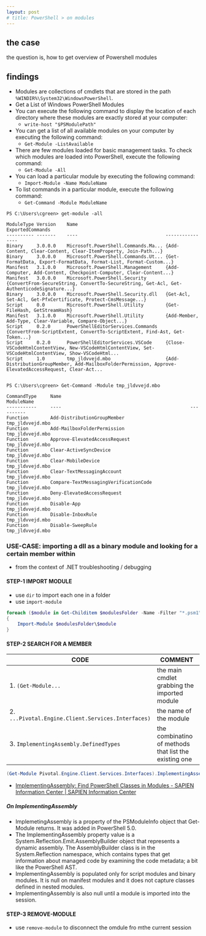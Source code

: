 ```yaml
---
layout: post
# title: PowerShell > on modules
---
```

## the case	
the question is, how to get overview of Powershell modules
## findings

* Modules are collections of cmdlets that are stored in the path `%WINDIR%\System32\WindowsPowerShell`\.
* Get a List of Windows PowerShell Modules
* You can execute the following command to display the location of each directory where these modules are exactly stored at your computer:
    * `write-host "$PSModulePath"`
* You can get a list of all available modules on your computer by executing the following command:
    * `Get-Module -ListAvailable`
* There are few modules loaded for basic management tasks. To check which modules are loaded into PowerShell, execute the following command:
    * `Get-Module -All`
* You can load a particular module by executing the following command:
    * `Import-Module -Name ModuleName`
* To list commands in a particular module, execute the following command:
    * `Get-Command -Module ModuleName`

```
PS C:\Users\cgreen> get-module -all

ModuleType Version    Name                                ExportedCommands
---------- -------    ----                                ----------------
Binary     3.0.0.0    Microsoft.PowerShell.Commands.Ma... {Add-Content, Clear-Content, Clear-ItemProperty, Join-Path...}
Binary     3.0.0.0    Microsoft.PowerShell.Commands.Ut... {Get-FormatData, Export-FormatData, Format-List, Format-Custom...}
Manifest   3.1.0.0    Microsoft.PowerShell.Management     {Add-Computer, Add-Content, Checkpoint-Computer, Clear-Content...}
Manifest   3.0.0.0    Microsoft.PowerShell.Security       {ConvertFrom-SecureString, ConvertTo-SecureString, Get-Acl, Get-AuthenticodeSignature...}
Binary     3.0.0.0    Microsoft.PowerShell.Security.dll   {Get-Acl, Set-Acl, Get-PfxCertificate, Protect-CmsMessage...}
Script     0.0        Microsoft.PowerShell.Utility        {Get-FileHash, GetStreamHash}
Manifest   3.1.0.0    Microsoft.PowerShell.Utility        {Add-Member, Add-Type, Clear-Variable, Compare-Object...}
Script     0.2.0      PowerShellEditorServices.Commands   {ConvertFrom-ScriptExtent, ConvertTo-ScriptExtent, Find-Ast, Get-Token...}
Script     0.2.0      PowerShellEditorServices.VSCode     {Close-VSCodeHtmlContentView, New-VSCodeHtmlContentView, Set-VSCodeHtmlContentView, Show-VSCodeHtml...
Script     1.0        tmp_jldvvejd.mbo                    {Add-DistributionGroupMember, Add-MailboxFolderPermission, Approve-ElevatedAccessRequest, Clear-Act...


PS C:\Users\cgreen> Get-Command -Module tmp_jldvvejd.mbo

CommandType     Name                                               ModuleName
-----------     ----                                               ----------
Function        Add-DistributionGroupMember                        tmp_jldvvejd.mbo
Function        Add-MailboxFolderPermission                        tmp_jldvvejd.mbo
Function        Approve-ElevatedAccessRequest                      tmp_jldvvejd.mbo
Function        Clear-ActiveSyncDevice                             tmp_jldvvejd.mbo
Function        Clear-MobileDevice                                 tmp_jldvvejd.mbo
Function        Clear-TextMessagingAccount                         tmp_jldvvejd.mbo
Function        Compare-TextMessagingVerificationCode              tmp_jldvvejd.mbo
Function        Deny-ElevatedAccessRequest                         tmp_jldvvejd.mbo
Function        Disable-App                                        tmp_jldvvejd.mbo
Function        Disable-InboxRule                                  tmp_jldvvejd.mbo
Function        Disable-SweepRule                                  tmp_jldvvejd.mbo
```

### USE-CASE: importing a dll as a binary module and looking for a certain member within 
* from the context of .NET troubleshooting / debugging

#### STEP-1 IMPORT MODULE
* use `dir` to import each one in a folder 
* use `import-module` 

```powershell
foreach ($module in Get-Childitem $modulesFolder -Name -Filter "*.psm1")
{
    Import-Module $modulesFolder\$module
}
```

#### STEP-2 SEARCH FOR A MEMBER

CODE                                               | COMMENT
---------------------------------------------------|------------------------------------------------------
1. `(Get-Module...`                                | the main cmdlet grabbing the imported module
2. `...Pivotal.Engine.Client.Services.Interfaces)` | the name of the module
3. `ImplementingAssembly.DefinedTypes`             | the combinatino of methods that list the existing one

```powershell
(Get-Module Pivotal.Engine.Client.Services.Interfaces).ImplementingAssembly.DefinedTypes
```

* [ImplementingAssembly: Find PowerShell Classes in Modules - SAPIEN Information Center | SAPIEN Information Center](https://info.sapien.com/index.php/scripting/scripting-classes/implementingassembly-find-powershell-classes-in-modules)

##### On ImplementingAssembly
* ImplemetingAssembly is a property of the PSModuleInfo object that Get-Module returns. It was added in PowerShell 5.0.
* The ImplementingAssembly property value is a System.Reflection.Emit.AssemblyBuilder object that represents a dynamic assembly. The AssemblyBuilder class is in the System.Reflection namespace, which contains types that get information about managed code by examining the code metadata; a bit like the PowerShell AST.
* ImplementingAssembly is populated only for script modules and binary modules. It is null on manifest modules and it does not capture classes defined in nested modules.
* ImplementingAssembly is also null until a module is imported into the session.

#### STEP-3 REMOVE-MODULE
* use `remove-module` to disconnect the omdule fro mthe current session
